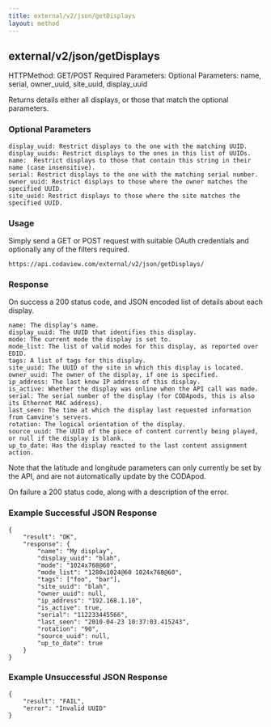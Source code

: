 ```yaml
---
title: external/v2/json/getDisplays
layout: method
---
```

## external/v2/json/getDisplays

HTTPMethod: GET/POST
Required Parameters: 
Optional Parameters: name, serial, owner_uuid, site_uuid, display_uuid

Returns details either all displays, or those that match the optional parameters.

### Optional Parameters

    display_uuid: Restrict displays to the one with the matching UUID.
    display_uuids: Restrict displays to the ones in this list of UUIDs.
    name:  Restrict displays to those that contain this string in their name (case insensitive).
    serial: Restrict displays to the one with the matching serial number.
    owner_uuid: Restrict displays to those where the owner matches the specified UUID.
    site_uuid: Restrict displays to those where the site matches the specified UUID.

### Usage

Simply send a GET or POST request with suitable OAuth credentials and optionally any of the filters required.

`https://api.codaview.com/external/v2/json/getDisplays/`

### Response

On success a 200 status code, and JSON encoded list of details about each display.

    name: The display's name.
    display_uuid: The UUID that identifies this display.
    mode: The current mode the display is set to.
    mode_list: The list of valid modes for this display, as reported over EDID.
    tags: A list of tags for this display.
    site_uuid: The UUID of the site in which this display is located.
    owner_uuid: The owner of the display, if one is specified.
    ip_address: The last know IP address of this display.
    is_active: Whether the display was online when the API call was made.
    serial: The serial number of the display (for CODApods, this is also its Ethernet MAC address).
    last_seen: The time at which the display last requested information from Camvine's servers.
    rotation: The logical orientation of the display.
    source_uuid: The UUID of the piece of content currently being played, or null if the display is blank.
    up_to_date: Has the display reacted to the last content assignment action.

Note that the latitude and longitude parameters can only currently be set by the API, and are not automatically update by the CODApod.

On failure a 200 status code, along with a description of the error.

### Example Successful JSON Response

    {
        "result": "OK",
        "response": {
            "name": "My display",
            "display_uuid": "blah",
            "mode": "1024x768@60",
            "mode_list": "1280x1024@60 1024x768@60",
            "tags": ["foo", "bar"],
            "site_uuid": "blah",
            "owner_uuid": null,
            "ip_address": "192.168.1.10",
            "is_active": true,
            "serial": "112233445566",
            "last_seen": "2010-04-23 10:37:03.415243",
            "rotation": "90",
            "source_uuid": null,
            "up_to_date": true
        }
    }

### Example Unsuccessful JSON Response

    {
        "result": "FAIL",
        "error": "Invalid UUID" 
    }